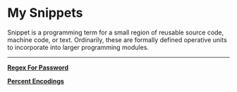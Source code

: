 # My Snippets

Snippet is a programming term for a small region of reusable source code, machine code, or text. Ordinarily, these are formally defined operative units to incorporate into larger programming modules.

---

[**Regex For Password**](My%20Snippets%201b2aeacbb2998177b65cca29103d804a/Regex%20For%20Password%201b2aeacbb29981febb4cd25d626ca662.md)

[**Percent Encodings**](My%20Snippets%201b2aeacbb2998177b65cca29103d804a/Percent%20Encodings%201b2aeacbb299817f8b5fee3ef9a8256a.md)